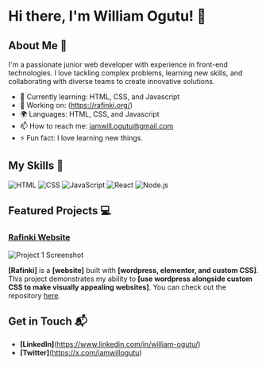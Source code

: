 # Hi there, I'm William Ogutu! 👋

## About Me 🚀

I'm a passionate junior web developer with experience in front-end technologies. I love tackling complex problems, learning new skills, and collaborating with diverse teams to create innovative solutions.

- 🌱 Currently learning: HTML, CSS, and Javascript
- 🔭 Working on: (https://rafinki.org/)
- 🌍 Languages: HTML, CSS, and Javascript
- 📫 How to reach me: iamwill.ogutu@gmail.com
- ⚡ Fun fact: I love learning new things.
## My Skills 🧠

![HTML](https://img.shields.io/badge/-HTML-E34F26?style=flat-square&logo=html5&logoColor=white)
![CSS](https://img.shields.io/badge/-CSS-1572B6?style=flat-square&logo=css3&logoColor=white)
![JavaScript](https://img.shields.io/badge/-JavaScript-F7DF1E?style=flat-square&logo=javascript&logoColor=black)
![React](https://img.shields.io/badge/-React-61DAFB?style=flat-square&logo=react&logoColor=black)
![Node.js](https://img.shields.io/badge/-Node.js-339933?style=flat-square&logo=node.js&logoColor=white)

## Featured Projects 💻

### [Rafinki Website](https://rafinki.org/)

![Project 1 Screenshot](project_1_screenshot_url)

**[Rafinki]** is a **[website]** built with **[wordpress, elementor, and custom CSS]**. This project demonstrates my ability to **[use wordpress alongside custom CSS to make visually appealing websites]**. You can check out the repository [here](project_1_repository_link).


## Get in Touch 📬

- **[LinkedIn]**(https://www.linkedin.com/in/william-ogutu/)
- **[Twitter]**(https://x.com/iamwillogutu)


<!---
iamwillogutu/iamwillogutu is a ✨ special ✨ repository because its `README.md` (this file) appears on your GitHub profile.
You can click the Preview link to take a look at your changes.
--->
